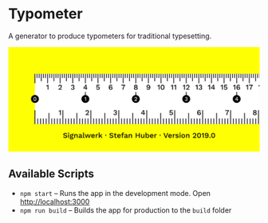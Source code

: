 # Typometer
A generator to produce typometers for traditional typesetting.

![typometer](./typometer.png)

## Available Scripts

* `npm start` – Runs the app in the development mode. Open [http://localhost:3000](http://localhost:3000)
* `npm run build` – Builds the app for production to the `build` folder
